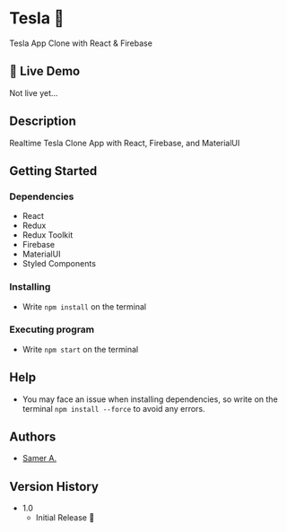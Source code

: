 # Tesla 🚀

Tesla App Clone with React & Firebase

## 🔴 Live Demo

Not live yet...

## Description

Realtime Tesla Clone App with React, Firebase, and MaterialUI

## Getting Started

### Dependencies

- React
- Redux
- Redux Toolkit
- Firebase
- MaterialUI
- Styled Components

### Installing

- Write `npm install` on the terminal

### Executing program

- Write `npm start` on the terminal

## Help

- You may face an issue when installing dependencies, so write on the terminal `npm install --force` to avoid any errors.

## Authors

- [Samer A.](https://twitter.com/ssadawi__)

## Version History

- 1.0
  - Initial Release 🚀
